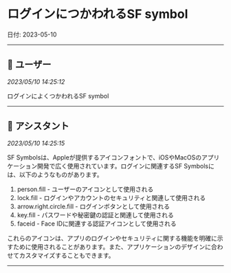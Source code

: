 # ログインにつかわれるSF symbol

日付: 2023-05-10

---

## 👤 ユーザー
*2023/05/10 14:25:12*

ログインによくつかわれるSF symbol

---

## 🤖 アシスタント
*2023/05/10 14:25:15*

SF Symbolsは、Appleが提供するアイコンフォントで、iOSやMacOSのアプリケーション開発で広く使用されています。ログインに関連するSF Symbolsには、以下のようなものがあります。

1. person.fill - ユーザーのアイコンとして使用される
2. lock.fill - ログインやアカウントのセキュリティと関連して使用される
3. arrow.right.circle.fill - ログインボタンとして使用される
4. key.fill - パスワードや秘密鍵の認証と関連して使用される
5. faceid - Face IDに関連する認証アイコンとして使用される

これらのアイコンは、アプリのログインやセキュリティに関する機能を明確に示すために使用されることがあります。また、アプリケーションのデザインに合わせてカスタマイズすることもできます。

---
